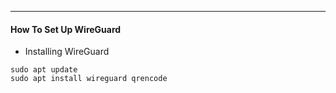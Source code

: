 
---
#### How To Set Up WireGuard
   * Installing WireGuard 
```
sudo apt update
sudo apt install wireguard qrencode
```
